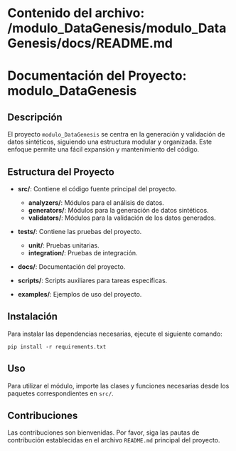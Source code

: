# Contenido del archivo: /modulo_DataGenesis/modulo_DataGenesis/docs/README.md

# Documentación del Proyecto: modulo_DataGenesis

## Descripción
El proyecto `modulo_DataGenesis` se centra en la generación y validación de datos sintéticos, siguiendo una estructura modular y organizada. Este enfoque permite una fácil expansión y mantenimiento del código.

## Estructura del Proyecto
- **src/**: Contiene el código fuente principal del proyecto.
  - **analyzers/**: Módulos para el análisis de datos.
  - **generators/**: Módulos para la generación de datos sintéticos.
  - **validators/**: Módulos para la validación de los datos generados.
  
- **tests/**: Contiene las pruebas del proyecto.
  - **unit/**: Pruebas unitarias.
  - **integration/**: Pruebas de integración.
  
- **docs/**: Documentación del proyecto.
  
- **scripts/**: Scripts auxiliares para tareas específicas.
  
- **examples/**: Ejemplos de uso del proyecto.

## Instalación
Para instalar las dependencias necesarias, ejecute el siguiente comando:

```
pip install -r requirements.txt
```

## Uso
Para utilizar el módulo, importe las clases y funciones necesarias desde los paquetes correspondientes en `src/`.

## Contribuciones
Las contribuciones son bienvenidas. Por favor, siga las pautas de contribución establecidas en el archivo `README.md` principal del proyecto.